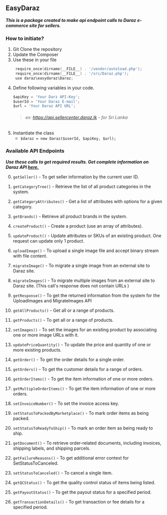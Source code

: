 ## EasyDaraz
***This is a package created to make api endpoint calls to Daraz e-commerce site for sellers.***

### How to initiate?
1. Git Clone the repository
2. Update the Composer
3. Use these in your file  
   ```go
    require_once(dirname(__FILE__) . '/vendor/autoload.php');
    require_once(dirname(__FILE__) . '/src/Daraz.php');
    use daraz\easydaraz\Daraz;
   ```
4. Define following variables in your code.
    ```go
    $apiKey = 'Your Darz API-Key';
    $userId = 'Your Daraz E-mail';
    $url = 'Your Daraz API URL';
   ```
    > ###### ex: https://api.sellercenter.daraz.lk   - for Sri Lanka
5. Instantiate the class
    * `$daraz = new Daraz($userId, $apiKey, $url);`

### Available API Endpoints

***Use these calls to get required results. Get complete information on Daraz API [here.](https://www.daraz.com/sellerapi-docs)***
    
0. ``getSeller()`` - To get seller information by the current user ID.

1. ``getCategoryTree()`` - Retrieve the list of all product categories in the system.

2. ``getCategoryAttributes()`` -  Get a list of attributes with options for a given category.

3. ``getBrands()`` - Retrieve all product brands in the system.

4. ``createProduct()`` - Create a product (use an array of attributes).

5. ``updateProduct()`` - Update attributes or SKUs of an existing product. One request can update only 1 product.

6. ``uploadImage()`` - To upload a single image file and accept binary stream with file content.

7. ``migrateImage()`` - To migrate a single image from an external site to Daraz site.

8. ``migrateImages()`` -  To migrate multiple images from an external site to Daraz site. (This call's response does not contain URLs )

9. ``getResponse()`` - To get the returned information from the system for the UploadImages and MigrateImages API

10. ``getAllProducts()`` - Get all or a range of products.

11. ``getProducts()`` - To get all or a range of products.

12. ``setImages()`` - To set the images for an existing product by associating one or more image URLs with it.

13. ``updatePriceQuantity()`` - To update the price and quantity of one or more existing products.

14. ``getOrder()`` - To get the order details for a single order.

15. ``getOrders()`` - To get the customer details for a range of orders.

16. ``getOrderItems()`` - To get the item information of one or more orders.

17. ``getMultipleOrderItems()`` - To get the item information of one or more orders.

18. ``setInvoiceNumber()`` - To set the invoice access key.

19. ``setStatusToPackedByMarketplace()`` - To mark order items as being packed.

20. ``setStatusToReadyToShip()`` - To mark an order item as being ready to ship.

21. ``getDocument()`` - To retrieve order-related documents, including invoices, shipping labels, and shipping parcels.

22. ``getFailureReasons()`` - To get additional error context for SetStatusToCanceled.

23. ``setStatusToCanceled()`` - To cancel a single item.

24. ``getQCStatus()`` - To get the quality control status of items being listed.

25. ``getPayoutStatus()`` - To get the payout status for a specified period.

26. ``getTransactionDetails()`` - To get transaction or fee details for a specified period.